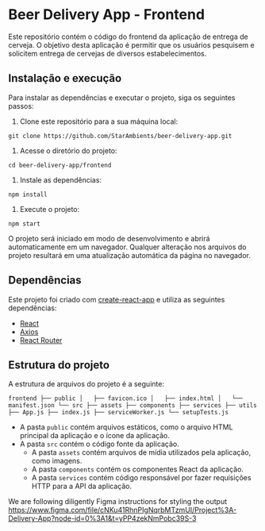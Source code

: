 Beer Delivery App - Frontend
============================

Este repositório contém o código do frontend da aplicação de entrega de cerveja. O objetivo desta aplicação é permitir que os usuários pesquisem e solicitem entrega de cervejas de diversos estabelecimentos.

Instalação e execução
---------------------

Para instalar as dependências e executar o projeto, siga os seguintes passos:

1.  Clone este repositório para a sua máquina local:

`git clone https://github.com/StarAmbients/beer-delivery-app.git`

1.  Acesse o diretório do projeto:

`cd beer-delivery-app/frontend`

1.  Instale as dependências:

`npm install`

1.  Execute o projeto:

`npm start`

O projeto será iniciado em modo de desenvolvimento e abrirá automaticamente em um navegador. Qualquer alteração nos arquivos do projeto resultará em uma atualização automática da página no navegador.

Dependências
------------

Este projeto foi criado com [create-react-app](https://github.com/facebook/create-react-app) e utiliza as seguintes dependências:

-   [React](https://reactjs.org/)
-   [Axios](https://github.com/axios/axios)
-   [React Router](https://reactrouter.com/)

Estrutura do projeto
--------------------

A estrutura de arquivos do projeto é a seguinte:

`frontend
├── public
│   ├── favicon.ico
│   ├── index.html
│   └── manifest.json
└── src
    ├── assets
    ├── components
    ├── services
    ├── utils
    ├── App.js
    ├── index.js
    ├── serviceWorker.js
    └── setupTests.js`

-   A pasta `public` contém arquivos estáticos, como o arquivo HTML principal da aplicação e o ícone da aplicação.
-   A pasta `src` contém o código fonte da aplicação.
    -   A pasta `assets` contém arquivos de mídia utilizados pela aplicação, como imagens.
    -   A pasta `components` contém os componentes React da aplicação.
    -   A pasta `services` contém código responsável por fazer requisições HTTP para a API da aplicação.

<!-- Olá, Tryber!
Esse é apenas um arquivo inicial para o README do seu projeto.
É essencial que você preencha esse documento por conta própria, ok?
Não deixe de usar nossas dicas de escrita de README de projetos, e deixe sua criatividade brilhar!
:warning: IMPORTANTE: você precisa deixar nítido:
- quais arquivos/pastas foram desenvolvidos por você; 
- quais arquivos/pastas foram desenvolvidos por outra pessoa estudante;
- quais arquivos/pastas foram desenvolvidos pela Trybe.
-->
We are following diligently Figma instructions for styling the output
https://www.figma.com/file/cNKu41RhnPIgNqrbMTzmUI/Project%3A-Delivery-App?node-id=0%3A1&t=yPP4zekNmPobc39S-3